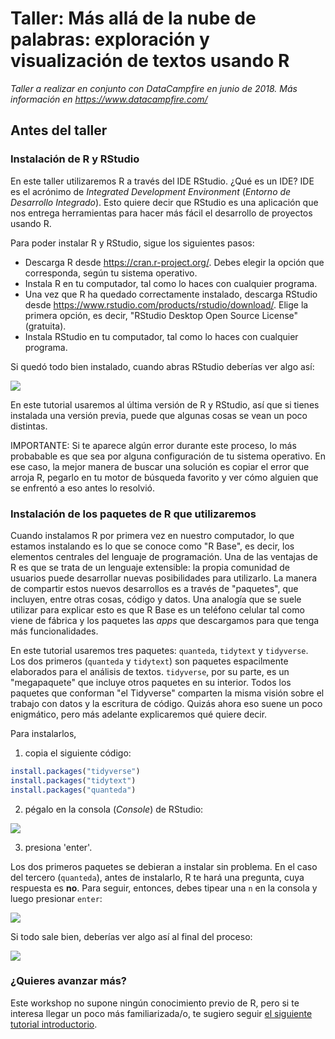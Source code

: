 # Taller: Más allá de la nube de palabras: exploración y visualización de textos usando R

_Taller a realizar en conjunto con DataCampfire en junio de 2018. Más información en https://www.datacampfire.com/_


## Antes del taller

### Instalación de R y RStudio

En este taller utilizaremos R a través del IDE RStudio. ¿Qué es un IDE? IDE es el acrónimo de *Integrated Development Environment* (*Entorno de Desarrollo Integrado*). Esto quiere decir que RStudio es una aplicación que nos entrega herramientas para hacer más fácil el desarrollo de proyectos usando R.

Para poder instalar R y RStudio, sigue los siguientes pasos:

- Descarga R desde https://cran.r-project.org/. Debes elegir la opción que corresponda, según tu sistema operativo.
- Instala R en tu computador, tal como lo haces con cualquier programa. 
- Una vez que R ha quedado correctamente instalado, descarga RStudio desde https://www.rstudio.com/products/rstudio/download/. Elige la primera opción, es decir, "RStudio Desktop Open Source License" (gratuita). 
- Instala RStudio en tu computador, tal como lo haces con cualquier programa. 

Si quedó todo bien instalado, cuando abras RStudio deberías ver algo así:

![](https://github.com/rivaquiroga/RLadies-Santiago/blob/master/images/rstudio.png)

En este tutorial usaremos al última versión de R y RStudio, así que si tienes instalada una versión previa, puede que algunas cosas se vean un poco distintas.

IMPORTANTE: Si te aparece algún error durante este proceso, lo más probabable es que sea por alguna configuración de tu sistema operativo. En ese caso, la mejor manera de buscar una solución es copiar el error que arroja R, pegarlo en tu motor de búsqueda favorito y ver cómo alguien que se enfrentó a eso antes lo resolvió. 

### Instalación de los paquetes de R que utilizaremos

Cuando instalamos R por primera vez en nuestro computador, lo que estamos instalando es lo que se conoce como "R Base", es decir, los elementos centrales del lenguaje de programación. Una de las ventajas de R es que se trata de un lenguaje extensible: la propia comunidad de usuarios puede desarrollar nuevas posibilidades para utilizarlo. La manera de compartir estos nuevos desarrollos es a través de "paquetes", que incluyen, entre otras cosas, código y datos. Una analogía que se suele utilizar para explicar esto es que R Base es un teléfono celular tal como viene de fábrica y los paquetes las _apps_ que descargamos para que tenga más funcionalidades. 

En este tutorial usaremos tres paquetes: `quanteda`, `tidytext` y `tidyverse`. Los dos primeros (`quanteda` y `tidytext`) son paquetes espacilmente elaborados para el análisis de textos. `tidyverse`, por su parte, es un "megapaquete" que incluye otros paquetes en su interior. Todos los paquetes que conforman "el Tidyverse" comparten la misma visión sobre el trabajo con datos y la escritura de código. Quizás ahora eso suene un poco enigmático, pero más adelante explicaremos qué quiere decir. 

Para instalarlos, 

1. copia el siguiente código:

```r
install.packages("tidyverse")
install.packages("tidytext")
install.packages("quanteda")
```

2. pégalo en la consola (_Console_) de RStudio:

![](https://github.com/rivaquiroga/taller_datacampfire_mayo/blob/master/images/install.packages.png)

3. presiona 'enter'. 

Los dos primeros paquetes se debieran a instalar sin problema. En el caso del tercero (`quanteda`), antes de instalarlo, R te hará una pregunta, cuya respuesta es __no__. Para seguir, entonces, debes tipear una `n` en la consola y luego presionar `enter`:

![](https://github.com/rivaquiroga/taller_datacampfire_mayo/blob/master/images/pregunta_quanteda.png)

Si todo sale bien, deberías ver algo así al final del proceso:

![](https://github.com/rivaquiroga/taller_datacampfire_mayo/blob/master/images/paquetes_instalados.png)

### ¿Quieres avanzar más?

Este workshop no supone ningún conocimiento previo de R, pero si te interesa llegar un poco más familiarizada/o, te sugiero seguir [el siguiente tutorial introductorio](https://github.com/rivaquiroga/RLadies-Santiago/blob/master/2018-04_taller_primeros_pasos_en_R.Rmd). 
